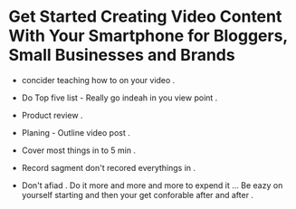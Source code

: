 

# Get Started Creating Video Content With Your Smartphone for Bloggers, Small Businesses and Brands

- concider teaching how to on your video .

- Do Top five list - Really go indeah in you view point .

- Product review .

- Planing - Outline video post .

- Cover most things in to 5 min . 

- Record sagment don't recored everythings in . 

- Don't afiad . Do it more and more and more to expend it ... Be eazy on yourself starting and then your get conforable after and after . 
